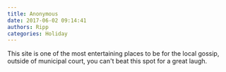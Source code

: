 ```yaml
---
title: Anonymous
date: 2017-06-02 09:14:41
authors: Ripp
categories: Holiday
---
```


 This site is one of the most entertaining places to be for the local gossip, outside of municipal court, you can't beat this spot for a great laugh.